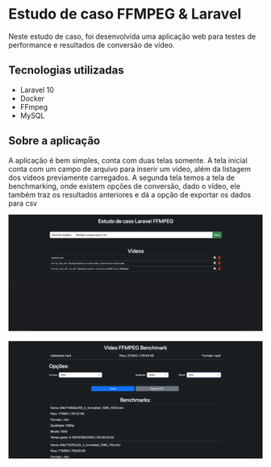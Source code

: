 # Estudo de caso FFMPEG & Laravel

Neste estudo de caso, foi desenvolvida uma aplicação web para testes de performance e resultados de conversão de vídeo.

## Tecnologias utilizadas

- Laravel 10
- Docker
- FFmpeg
- MySQL

## Sobre a aplicação
A aplicação é bem simples, conta com duas telas somente. A tela inicial conta com um campo de arquivo para inserir um vídeo, além da listagem dos vídeos previamente carregados. 
A segunda tela temos a tela de benchmarking, onde existem opções de conversão, dado o vídeo, ele também traz os resultados anteriores e dá a opção de exportar os dados para csv
 <div style="display:flex;justify-content:center;margin-bottom: 20px;align-items: center;">
        <img src="screenshots/tela1.png" alt="Tela do sistema que mostra um fundo escuro, o primeiro item é um título escrito Estudo de caso Laravel FFMPEG, abaixo um campo de formulário para envio de um vídeo e abaixo a listagem dos vídeos já enviados, com as opções, testar e excluir vídeo." title="Tela principal" width="100%"/>
</div>

<div style="display: flex;justify-content: center;margin-bottom: 20px;align-items: center">
        <img src="screenshots/tela2.png" alt="A tela tem um fundo escuro com fontes brancas, exibe-se informações sobre o vídeo escolhido, opçoes de conversão de formatos, a imagem mostra X264, opçoes de qualidade em 1080p, e por fim o bitrate, marcado em 1000, logo abaixo, temos a exibição dos itens já convertidos, o tempo gasto, e quais as configurações resultantes da conversão/compressão" title="Pagina Benchmark" width="100%"/>
</div>
